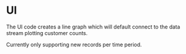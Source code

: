 # UI

The UI code creates a line graph which will default connect to the data stream plotting customer counts. 

Currently only supporting new records per time period.
